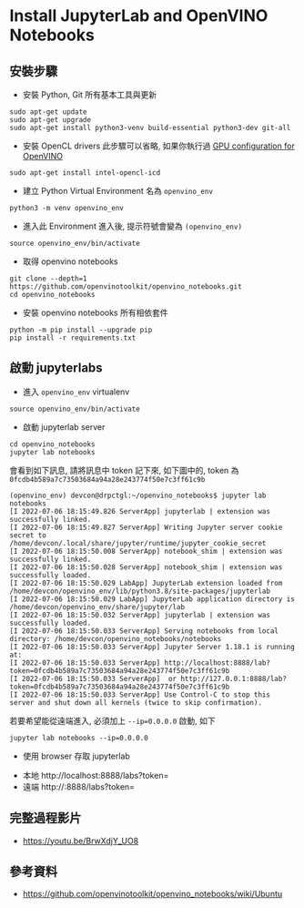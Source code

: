 # Install JupyterLab and OpenVINO Notebooks

## 安裝步驟
* 安裝 Python, Git 所有基本工具與更新
```
sudo apt-get update
sudo apt-get upgrade
sudo apt-get install python3-venv build-essential python3-dev git-all
```
* 安裝 OpenCL drivers
此步驟可以省略, 如果你執行過 [GPU configuration for OpenVINO]([https://github.com/changtimwu/intel-devcup-2022-iei/blob/main/openvino_setup.md#%E8%A8%AD%E5%AE%9A-gpu-configuration](https://github.com/changtimwu/intel-devcup-2022-iei/blob/main/openvino_setup.md#gpu-configuration))
```
sudo apt-get install intel-opencl-icd
```

* 建立 Python Virtual Environment
名為 `openvino_env`
```
python3 -m venv openvino_env
```
* 進入此 Environment
進入後, 提示符號會變為 `(openvino_env)`
```
source openvino_env/bin/activate
```
* 取得 openvino notebooks 
```
git clone --depth=1 https://github.com/openvinotoolkit/openvino_notebooks.git
cd openvino_notebooks
```
* 安裝 openvino notebooks 所有相依套件
```
python -m pip install --upgrade pip
pip install -r requirements.txt
```

## 啟動 jupyterlabs
* 進入 `openvino_env` virtualenv
```
source openvino_env/bin/activate
```
* 啟動 jupyterlab server
```
cd openvino_notebooks
jupyter lab notebooks
```
會看到如下訊息, 請將訊息中 token 記下來, 如下圖中的, token 為 `0fcdb4b589a7c73503684a94a28e243774f50e7c3ff61c9b` 
```
(openvino_env) devcon@drpctgl:~/openvino_notebooks$ jupyter lab notebooks 
[I 2022-07-06 18:15:49.826 ServerApp] jupyterlab | extension was successfully linked.
[I 2022-07-06 18:15:49.827 ServerApp] Writing Jupyter server cookie secret to /home/devcon/.local/share/jupyter/runtime/jupyter_cookie_secret
[I 2022-07-06 18:15:50.008 ServerApp] notebook_shim | extension was successfully linked.
[I 2022-07-06 18:15:50.028 ServerApp] notebook_shim | extension was successfully loaded.
[I 2022-07-06 18:15:50.029 LabApp] JupyterLab extension loaded from /home/devcon/openvino_env/lib/python3.8/site-packages/jupyterlab
[I 2022-07-06 18:15:50.029 LabApp] JupyterLab application directory is /home/devcon/openvino_env/share/jupyter/lab
[I 2022-07-06 18:15:50.032 ServerApp] jupyterlab | extension was successfully loaded.
[I 2022-07-06 18:15:50.033 ServerApp] Serving notebooks from local directory: /home/devcon/openvino_notebooks/notebooks
[I 2022-07-06 18:15:50.033 ServerApp] Jupyter Server 1.18.1 is running at:
[I 2022-07-06 18:15:50.033 ServerApp] http://localhost:8888/lab?token=0fcdb4b589a7c73503684a94a28e243774f50e7c3ff61c9b
[I 2022-07-06 18:15:50.033 ServerApp]  or http://127.0.0.1:8888/lab?token=0fcdb4b589a7c73503684a94a28e243774f50e7c3ff61c9b
[I 2022-07-06 18:15:50.033 ServerApp] Use Control-C to stop this server and shut down all kernels (twice to skip confirmation).
```
若要希望能從遠端進入, 必須加上 `--ip=0.0.0.0` 啟動, 如下
```
jupyter lab notebooks --ip=0.0.0.0
```
* 使用 browser 存取 jupyterlab
- 本地 http://localhost:8888/labs?token=<token>
- 遠端 http://<edge box ip>:8888/labs?token=<token>

## 完整過程影片
* https://youtu.be/BrwXdjY_UO8

## 參考資料
* https://github.com/openvinotoolkit/openvino_notebooks/wiki/Ubuntu
